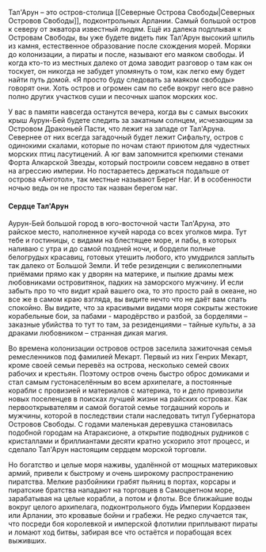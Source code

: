 Тал'Арун – это остров-столица [[Северные Острова Свободы|Северных Островов Свободы]], подконтрольных Арлании. Самый большой остров к северу от экватора известный людям. Ещё из далека подплывая к Островам Свободы, вы уже будете видеть пик Тал'Арун высокий шпиль из камня, естественное образование после схождения морей. Моряки до колонизации, а пираты и после, называют его маяком свободы. И когда кто-то из местных далеко от дома заводит разговор о там как он тоскует, он никогда не забудет упомянуть о том, как легко ему будет найти путь домой. «Я просто буду следовать за маяком свободы» говорят они. Хоть остров и огромен сам по себе вокруг него все равно полно других участков суши и песочных шапок морских кос.

У вас в памяти навсегда останутся вечера, когда вы с самых высоких крыш Аурун-Бей будете следить за закатным солнцем, исчезающим за Островом Драконьей Пасти, что лежит на западе от Тал'Аруна. Севернее от них всегда загадочный будет лежит Сифальту, остров с одинокими скалами, которые по ночам стают приютом для чудестных морских птиц ласутицений. А юг вам запомнится крепкими стенами Форта Алкарской Звезды, который построили совсем недавно в ответ на агрессию империи. Но постараетесь держаться подальше от острова «Анготол», так местные называют Берег Наг. И в особенности ночью ведь он не просто так назван берегом наг.

#### Сердце Тал'Арун
Аурун-Бей большой город в юго-восточной части Тал'Аруна, это райское место, наполненное кучей народа со всех уголков мира. Тут тебе и гостиницы, с видами на блестящее море, и пабы, в которых наливаю с утра и до самой поздней ночи, и бордели полные белогрудых красавиц, готовых утешить любого, кто умудрился заплыть так далеко от Большой Земли. И тебе резиденции с великолепными приёмами прямо как у дворян на материке, и пылкие драмы меж любовниками островитянок, падких на заморского мужчину. И если забыть про то что видит край вашего ока, то это просто рай в океане, но все же в самом краю взгляда, вы видите нечто что не даёт вам спать спокойно. Вы видите, что за красивыми видами моря сокрыты жестокие корабельные бои, за пабами - мародёрство и разбой, за борделями – заказные убийства то тут то там, за резиденциями – тайные культы, а за драками любовником – странная дикая магия.

Во времена колонизации островов остров заселила зажиточная семья ремесленников под фамилией Мекарт. Первый из них Генрих Мекарт, кроме своей семьи перевёз на острова, несколько семей своих рабочих и крестьян. Поэтому остров очень быстро оброс домиками и стал самым густонаселённым во всем архипелаге, а постоянные корабли с провизией и материалов с материка, то и дело привозили новых поселенцев в поисках лучшей жизни на райских островах. Как первооткрывателям и самой богатой семье тогдашний король и мужчины, которой в последствии стали наследовать титул Губернатора Островов Свободы. С годами маленькая деревушка становилась подобной городам на Атараксионе, а открытие подводных рудников с кристаллами и бриллиантами десяти кратно ускорило этот процесс, и сделало Тал'Арун настоящим сердцем морской торговли.

Но богатство и целые моря наживы, удалённой от мощных материковых армий, привели к быстрому и очень широкому распространению пиратства. Мелкие разбойники грабят пьяниц в портах, корсары и пиратские братства нападают на торговцев в Самоцветном море, зарабатывая на целые корабли, а потом и флоты. Все ближайшие воды вокруг целого архипелага, подконтрольного будь Империи Кордаэвен или Арлании, это кровавые бойни и грабежи. Не редко случается так, что посреди боя королевкой и имперской флотилии приплывают пираты и ломают ход битвы, забирая все что остаётся и порабощая всех выживших.